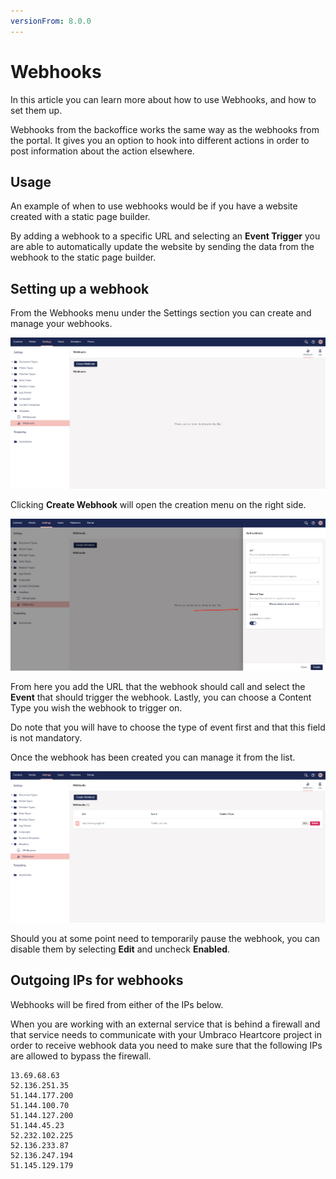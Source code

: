 ```yaml
---
versionFrom: 8.0.0
---
```


# Webhooks

In this article you can learn more about how to use Webhooks, and how to set them up.

Webhooks from the backoffice works the same way as the webhooks from the portal. It gives you an option to hook into different actions in order to post information about the action elsewhere.

## Usage

An example of when to use webhooks would be if you have a website created with a static page builder.

By adding a webhook to a specific URL and selecting an **Event Trigger** you are able to automatically update the website by sending the data from the webhook to the static page builder.

## Setting up a webhook

From the Webhooks menu under the Settings section you can create and manage your webhooks.

![Webhooks Dashboard](images/webhooksDashboards.png)

Clicking **Create Webhook** will open the creation menu on the right side.

![Add Webhooks Menu](images/addWebhook.png)

From here you add the URL that the webhook should call and select the **Event** that should trigger the webhook. Lastly, you can choose a Content Type you wish the webhook to trigger on.

Do note that you will have to choose the type of event first and that this field is not mandatory.

Once the webhook has been created you can manage it from the list. 

![Manage Webhooks](images/manageWebhooks.png)

Should you at some point need to temporarily pause the webhook, you can disable them by selecting **Edit** and uncheck **Enabled**.

## Outgoing IPs for webhooks

Webhooks will be fired from either of the IPs below.

When you are working with an external service that is behind a firewall and that service needs to communicate with your Umbraco Heartcore project in order to receive webhook data you need to make sure that the following IPs are allowed to bypass the firewall.

```
13.69.68.63
52.136.251.35
51.144.177.200
51.144.100.70
51.144.127.200
51.144.45.23
52.232.102.225
52.136.233.87
52.136.247.194
51.145.129.179
```
